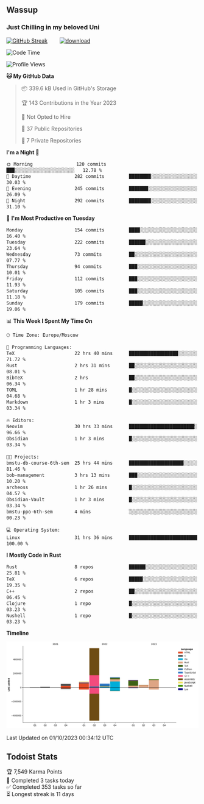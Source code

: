 ## Wassup 
### Just Chilling in my beloved Uni 

<!--
-->

[![GitHub Streak](http://github-readme-streak-stats.herokuapp.com?user=archeoss&theme=shades-of-purple&hide_border=true&date_format=j%20M%5B%20Y%5D)](https://git.io/streak-stats)&nbsp;&nbsp;&nbsp;&nbsp;&nbsp;&nbsp;&nbsp;&nbsp;[![download](https://user-images.githubusercontent.com/68448737/147796309-d8b65b1d-4dde-40d9-b03a-2b42aaa6cd43.jpeg)
](http://bmstu.ru/)

<!--START_SECTION:waka-->
![Code Time](http://img.shields.io/badge/Code%20Time-1%2C817%20hrs%205%20mins-blue)

![Profile Views](http://img.shields.io/badge/Profile%20Views-6-blue)

**🐱 My GitHub Data** 

> 📦 339.6 kB Used in GitHub's Storage 
 > 
> 🏆 143 Contributions in the Year 2023
 > 
> 🚫 Not Opted to Hire
 > 
> 📜 37 Public Repositories 
 > 
> 🔑 7 Private Repositories 
 > 
**I'm a Night 🦉** 

```text
🌞 Morning                120 commits         ███░░░░░░░░░░░░░░░░░░░░░░   12.78 % 
🌆 Daytime                282 commits         ████████░░░░░░░░░░░░░░░░░   30.03 % 
🌃 Evening                245 commits         ███████░░░░░░░░░░░░░░░░░░   26.09 % 
🌙 Night                  292 commits         ████████░░░░░░░░░░░░░░░░░   31.10 % 
```
📅 **I'm Most Productive on Tuesday** 

```text
Monday                   154 commits         ████░░░░░░░░░░░░░░░░░░░░░   16.40 % 
Tuesday                  222 commits         ██████░░░░░░░░░░░░░░░░░░░   23.64 % 
Wednesday                73 commits          ██░░░░░░░░░░░░░░░░░░░░░░░   07.77 % 
Thursday                 94 commits          ███░░░░░░░░░░░░░░░░░░░░░░   10.01 % 
Friday                   112 commits         ███░░░░░░░░░░░░░░░░░░░░░░   11.93 % 
Saturday                 105 commits         ███░░░░░░░░░░░░░░░░░░░░░░   11.18 % 
Sunday                   179 commits         █████░░░░░░░░░░░░░░░░░░░░   19.06 % 
```


📊 **This Week I Spent My Time On** 

```text
🕑︎ Time Zone: Europe/Moscow

💬 Programming Languages: 
TeX                      22 hrs 40 mins      ██████████████████░░░░░░░   71.72 % 
Rust                     2 hrs 31 mins       ██░░░░░░░░░░░░░░░░░░░░░░░   08.01 % 
BibTeX                   2 hrs               ██░░░░░░░░░░░░░░░░░░░░░░░   06.34 % 
TOML                     1 hr 28 mins        █░░░░░░░░░░░░░░░░░░░░░░░░   04.68 % 
Markdown                 1 hr 3 mins         █░░░░░░░░░░░░░░░░░░░░░░░░   03.34 % 

🔥 Editors: 
Neovim                   30 hrs 33 mins      ████████████████████████░   96.66 % 
Obsidian                 1 hr 3 mins         █░░░░░░░░░░░░░░░░░░░░░░░░   03.34 % 

🐱‍💻 Projects: 
bmstu-db-course-6th-sem  25 hrs 44 mins      ████████████████████░░░░░   81.46 % 
bob-management           3 hrs 13 mins       ███░░░░░░░░░░░░░░░░░░░░░░   10.20 % 
archeoss                 1 hr 26 mins        █░░░░░░░░░░░░░░░░░░░░░░░░   04.57 % 
Obsidian-Vault           1 hr 3 mins         █░░░░░░░░░░░░░░░░░░░░░░░░   03.34 % 
bmstu-ppo-6th-sem        4 mins              ░░░░░░░░░░░░░░░░░░░░░░░░░   00.23 % 

💻 Operating System: 
Linux                    31 hrs 36 mins      █████████████████████████   100.00 % 
```

**I Mostly Code in Rust** 

```text
Rust                     8 repos             ██████░░░░░░░░░░░░░░░░░░░   25.81 % 
TeX                      6 repos             █████░░░░░░░░░░░░░░░░░░░░   19.35 % 
C++                      2 repos             ██░░░░░░░░░░░░░░░░░░░░░░░   06.45 % 
Clojure                  1 repo              █░░░░░░░░░░░░░░░░░░░░░░░░   03.23 % 
Nushell                  1 repo              █░░░░░░░░░░░░░░░░░░░░░░░░   03.23 % 
```



**Timeline**

![Lines of Code chart](https://raw.githubusercontent.com/archeoss/archeoss/master/assets/bar_graph.png)


 Last Updated on 01/10/2023 00:34:12 UTC
<!--END_SECTION:waka-->

## Todoist Stats

<!-- TODO-IST:START -->
🏆  7,549 Karma Points           
🌸  Completed 3 tasks today           
✅  Completed 353 tasks so far           
⏳  Longest streak is 11 days
<!-- TODO-IST:END -->
